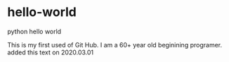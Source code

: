 # hello-world
python hello world

This is my first used of Git Hub. I am a 60+ year old beginining programer.
added this text on 2020.03.01

